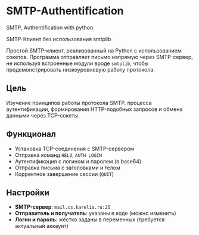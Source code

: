 # SMTP-Authentification
SMTP, Authentification with python

SMTP-Клиент без использования smtplib

Простой SMTP-клиент, реализованный на Python с использованием сокетов. Программа отправляет письмо напрямую через SMTP-сервер, не используя встроенные модули вроде `smtplib`, чтобы продемонстрировать низкоуровневую работу протокола.

## Цель
Изучение принципов работы протокола SMTP, процесса аутентификации, формирования HTTP-подобных запросов и обмена данными через TCP-сокеты.

## Функционал
- Установка TCP-соединения с SMTP-сервером
- Отправка команд `HELO`, `AUTH LOGIN`
- Аутентификация с логином и паролем (в base64)
- Отправка письма с заголовками и телом
- Корректное завершение сессии (`QUIT`)

## Настройки
- **SMTP-сервер**: `mail.cs.karelia.ru:25`
- **Отправитель и получатель**: указаны в коде (можно изменить)
- **Логин и пароль**: жёстко заданы в переменных (требуется актуальный аккаунт)
